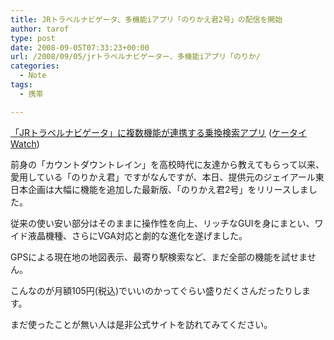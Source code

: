 ```yaml
---
title: JRトラベルナビゲータ、多機能iアプリ「のりかえ君2号」の配信を開始
author: tarof
type: post
date: 2008-09-05T07:33:23+00:00
url: /2008/09/05/jrトラベルナビゲーター、多機能iアプリ「のりか/
categories:
  - Note
tags:
  - 携帯

---
```

[「JRトラベルナビゲータ」に複数機能が連携する乗換検索アプリ][1] ([ケータイ Watch][2])

前身の「カウントダウントレイン」を高校時代に友達から教えてもらって以来、愛用している「のりかえ君」ですがなんですが、本日、提供元のジェイアール東日本企画は大幅に機能を追加した最新版、「のりかえ君2号」をリリースしました。

従来の使い安い部分はそのままに操作性を向上、リッチなGUIを身にまとい、ワイド液晶機種、さらにVGA対応と劇的な進化を遂げました。
  
GPSによる現在地の地図表示、最寄り駅検索など、まだ全部の機能を試せません。
  
こんなのが月額105円(税込)でいいのかってぐらい盛りだくさんだったりします。

まだ使ったことが無い人は是非公式サイトを訪れてみてください。

 [1]: http://k-tai.impress.co.jp/cda/article/news_toppage/41681.html
 [2]: http://k-tai.impress.co.jp/